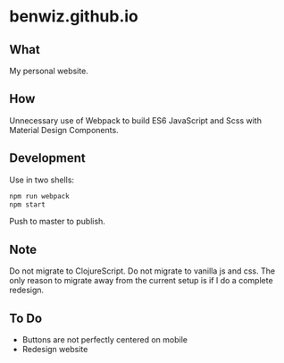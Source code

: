 # benwiz.github.io

## What

My personal website.

## How

Unnecessary use of Webpack to build ES6 JavaScript and Scss with Material Design Components.

## Development

Use in two shells:

```sh
npm run webpack
npm start
```

Push to master to publish.

## Note

Do not migrate to ClojureScript. Do not migrate to vanilla js and css. The only reason to migrate away from the current setup is if I do a complete redesign.

## To Do

- Buttons are not perfectly centered on mobile
- Redesign website
